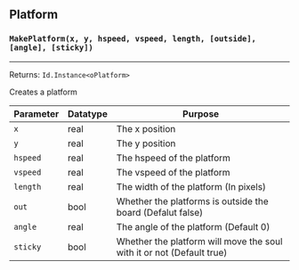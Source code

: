 ## Platform

### `MakePlatform(x, y, hspeed, vspeed, length, [outside], [angle], [sticky])`
---
 Returns: `Id.Instance<oPlatform>`

Creates a platform

| Parameter | Datatype  | Purpose |
|-----------|-----------|---------|
|`x` |real |The x position |
|`y` |real |The y position |
|`hspeed` |real |The hspeed of the platform |
|`vspeed` |real |The vspeed of the platform |
|`length` |real |The width of the platform (In pixels) |
|`out` |bool |Whether the platforms is outside the board (Defalut false) |
|`angle` |real |The angle of the platform (Default 0) |
|`sticky` |bool |Whether the platform will move the soul with it or not (Default true) |
